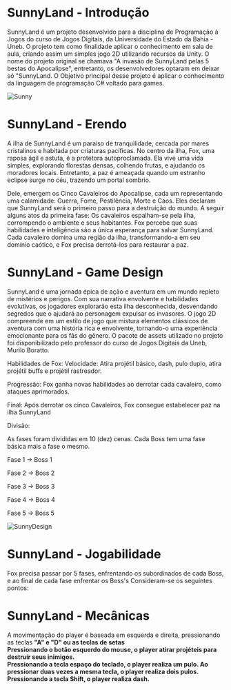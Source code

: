 # SunnyLand - Introdução

  SunnyLand é um projeto desenvolvido para a disciplina de Programação à Jogos do curso de Jogos Digitais, da Universidade do Estado da Bahia - Uneb. O projeto tem como finalidade aplicar o conhecimento em sala de aula, criando assim um simples jogo 2D utilizando recursos da Unity. O nome do projeto original se chamava "A invasão de SunnyLand pelas 5 bestas do Apocalipse", entretanto, os desenvolvedores optaram em deixar só "SunnyLand. O Objetivo principal desse projeto é aplicar o conhecimento da linguagem de programação C# voltado para games. <br>
  
  ![Sunny](https://github.com/user-attachments/assets/4b765910-7541-4fa7-9919-635406e49884) 

# SunnyLand - Erendo 

A ilha de SunnyLand é um paraíso de tranquilidade, cercada por mares cristalinos e habitada por criaturas pacíficas. No centro da ilha, Fox, uma raposa ágil e astuta, é a protetora autoproclamada. Ela vive uma vida simples, explorando florestas densas, colhendo frutas, e ajudando os moradores locais. Entretanto, a paz é ameaçada quando um estranho eclipse surge no céu, trazendo um portal sombrio. <br> 

Dele, emergem os Cinco Cavaleiros do Apocalipse, cada um representando uma calamidade: Guerra, Fome, Pestilência, Morte e Caos. Eles declaram que SunnyLand será o primeiro passo para a destruição do mundo. A seguir alguns atos da primeira fase: Os cavaleiros espalham-se pela ilha, corrompendo o ambiente e seus habitantes. Fox percebe que suas habilidades e inteligência são a única esperança para salvar SunnyLand. Cada cavaleiro domina uma região da ilha, transformando-a em seu domínio caótico, e Fox precisa derrotá-los para restaurar a paz.

# SunnyLand - Game Design

SunnyLand é uma jornada épica de ação e aventura em um mundo repleto de mistérios e perigos. Com sua narrativa envolvente e habilidades evolutivas, os jogadores explorarão esta ilha desconhecida, desvendando segredos que o ajudará ao personagem expulsar os invasores. O jogo 2D compreende em um estilo de jogo que mistura elementos clássicos de aventura com uma história rica e envolvente, tornando-o
uma experiência emocionante para os fãs do gênero. O pacote de assets utilizado no projeto foi disponibilizado pelo professor do curso de Jogos Digitais da Uneb, Murilo Boratto. <br> 

Habilidades de Fox: Velocidade: Atira projétil básico, dash, pulo duplo, atira projétil buffs e projétil rastreador. <br> 

Progressão: Fox ganha novas habilidades ao derrotar cada cavaleiro, como ataques aprimorados. <br>

Final: Após derrotar os cinco Cavaleiros, Fox consegue estabelecer paz na ilha SunnyLand <br>

Divisão:<br>

As fases foram divididas em 10 (dez) cenas. Cada Boss tem uma fase básica mais a fase o mesmo. <br>

Fase 1 -> Boss 1 <br>

Fase 2 -> Boss 2 <br>

Fase 3 -> Boss 3 <br>

Fase 4 -> Boss 4 <br>

Fase 5 -> Boss 5 <br>

![SunnyDesign](https://github.com/user-attachments/assets/fc4923e3-20ba-45cb-afb3-4bf14d103c58)

# SunnyLand - Jogabilidade 

Fox precisa passar por 5 fases, enfrentando os subordinados de cada Boss, e ao final de cada fase enfrentar os Boss's 
Consideram-se os seguintes pontos:

# SunnyLand - Mecânicas 

A movimentação do player é baseada em esquerda e direita, pressionando as teclas <b>"A" e "D"<b/> ou as teclas de setas<br>
Pressionando o botão <b>esquerdo do mouse</b>, o player atirar projéteis para destruir seus inimigos. <br>
Pressionando a tecla <b>espaço</b> do teclado, o player realiza um pulo. Ao pressionar duas vezes a mesma tecla, o player realiza dois pulos. 
Pressionando a tecla <b>Shift</b>, o player realiza dash.

  

